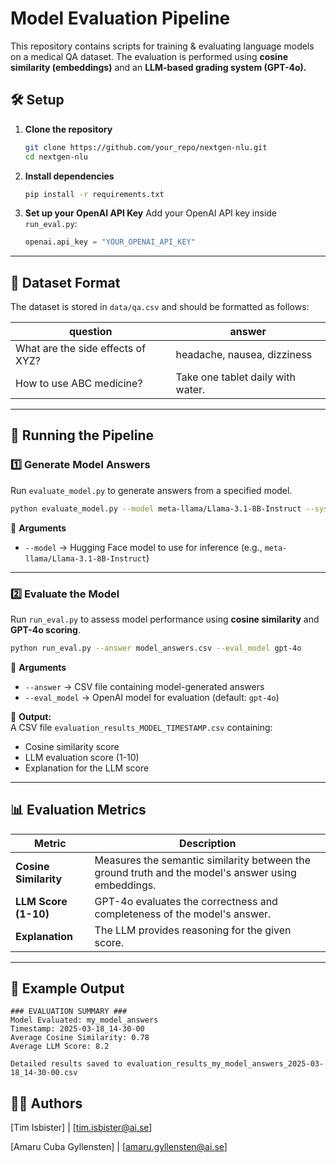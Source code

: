 # Model Evaluation Pipeline

This repository contains scripts for training & evaluating language models on a medical QA dataset. The evaluation is performed using **cosine similarity (embeddings)** and an **LLM-based grading system (GPT-4o).** 

## 🛠 Setup

1. **Clone the repository**
   ```bash
   git clone https://github.com/your_repo/nextgen-nlu.git
   cd nextgen-nlu
   ```

2. **Install dependencies**
   ```bash
   pip install -r requirements.txt
   ```

3. **Set up your OpenAI API Key**
   Add your OpenAI API key inside `run_eval.py`:
   ```python
   openai.api_key = "YOUR_OPENAI_API_KEY"
   ```

---

## 📌 Dataset Format

The dataset is stored in `data/qa.csv` and should be formatted as follows:

| question | answer |
|----------|--------|
| What are the side effects of XYZ? | headache, nausea, dizziness |
| How to use ABC medicine? | Take one tablet daily with water. |

---

## 🚀 Running the Pipeline

### **1️⃣ Generate Model Answers**
Run `evaluate_model.py` to generate answers from a specified model.
```bash
python evaluate_model.py --model meta-llama/Llama-3.1-8B-Instruct --system_prompt config/system_prompt.txt
```
🔹 **Arguments**  
- `--model` → Hugging Face model to use for inference (e.g., `meta-llama/Llama-3.1-8B-Instruct`)

---

### **2️⃣ Evaluate the Model**
Run `run_eval.py` to assess model performance using **cosine similarity** and **GPT-4o scoring**.
```bash
python run_eval.py --answer model_answers.csv --eval_model gpt-4o
```
🔹 **Arguments**  
- `--answer` → CSV file containing model-generated answers  
- `--eval_model` → OpenAI model for evaluation (default: `gpt-4o`)  

📌 **Output:**  
A CSV file `evaluation_results_MODEL_TIMESTAMP.csv` containing:
- Cosine similarity score
- LLM evaluation score (1-10)
- Explanation for the LLM score

---

## 📊 Evaluation Metrics

| Metric | Description |
|--------|------------|
| **Cosine Similarity** | Measures the semantic similarity between the ground truth and the model's answer using embeddings. |
| **LLM Score (1-10)** | GPT-4o evaluates the correctness and completeness of the model's answer. |
| **Explanation** | The LLM provides reasoning for the given score. |

---

## 📌 Example Output

```
### EVALUATION SUMMARY ###
Model Evaluated: my_model_answers
Timestamp: 2025-03-18_14-30-00
Average Cosine Similarity: 0.78
Average LLM Score: 8.2

Detailed results saved to evaluation_results_my_model_answers_2025-03-18_14-30-00.csv
```

## 👨‍💻 Authors
[Tim Isbister]  | [tim.isbister@ai.se]

[Amaru Cuba Gyllensten] | [amaru.gyllensten@ai.se]

